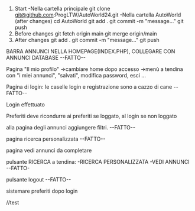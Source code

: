 1. Start
-Nella cartella principale
git clone git@github.com:ProgLTW/AutoWorld24.git
-Nella cartella AutoWorld (after changes)
cd AutoWorld
git add .
git commit -m "message..."
git push
2. Before changes
git fetch origin main
git merge origin/main
3. After changes
git add .
git commit -m "message..."
git push


BARRA ANNUNCI NELLA HOMEPAGE(INDEX.PHP), COLLEGARE CON ANNUNCI DATABASE --FATTO--

Pagina "Il mio profilo"
->cambiare home dopo accesso
->menù a tendina con "i miei annunci", "salvati", modifica password, esci …

Pagina di login: le caselle login e registrazione sono a cazzo di cane --FATTO--

Login effettuato

Preferiti deve ricondurre ai preferiti se loggato, al login se non loggato

alla pagina degli annunci aggiungere filtri. --FATTO--

pagina ricerca personalizzata --FATTO--

pagina vedi annunci da completare

pulsante RICERCA a tendina: -RICERCA PERSONALIZZATA -VEDI ANNUNCI --FATTO-

pulsante logout --FATTO--

sistemare preferiti dopo login

//test